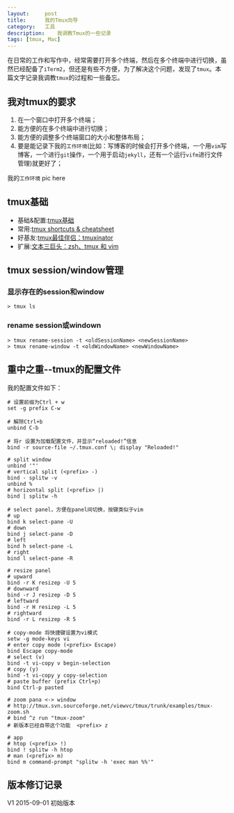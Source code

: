 ```yaml
---
layout:     post
title:      我的Tmux向导
category:   工具
description:    我调教Tmux的一些记录
tags: [tmux, Mac]
---
```


在日常的工作和写作中，经常需要打开多个终端，然后在多个终端中进行切换，虽然已经配备了`iTerm2`，但还是有些不方便，为了解决这个问题，发现了`tmux`。本篇文字记录我调教`tmux`的过程和一些备忘。

## 我对tmux的要求
1. 在一个窗口中打开多个终端；
2. 能方便的在多个终端中进行切换；
3. 能方便的调整多个终端窗口的大小和整体布局；
4. 要是能记录下我的`工作环境`(比如：写博客的时候会打开多个终端，一个用`vim`写博客，一个进行`git`操作，一个用于启动`jekyll`，还有一个运行`vifm`进行文件管理)就更好了；


我的`工作环境` pic here

## tmux基础

- 基础&配置:[tmux基础](http://mingxinglai.com/cn/2012/09/tmux/)
- 常用:[tmux shortcuts & cheatsheet](https://gist.github.com/MohamedAlaa/2961058)
- 好基友:[tmux最佳伴侣：tmuxinator](http://zuyunfei.com/2013/08/09/tmuxinator-best-mate-of-tmux/)
- 扩展:[文本三巨头：zsh、tmux 和 vim](http://blog.jobbole.com/86571/)

## tmux session/window管理
### 显示存在的session和window
    > tmux ls

### rename session或windown
    > tmux rename-session -t <oldSessionName> <newSessionName>
    > tmux rename-window -t <oldWindowName> <newWindowName>

## 重中之重--tmux的配置文件
我的配置文件如下：

    # 设置前缀为Ctrl + w
    set -g prefix C-w

    # 解除Ctrl+b
    unbind C-b

    # 将r 设置为加载配置文件，并显示“reloaded!”信息
    bind -r source-file ~/.tmux.conf \; display "Reloaded!"

    # split window
    unbind '"'
    # vertical split (<prefix> -)
    bind - splitw -v
    unbind %
    # horizontal split (<prefix> |)
    bind | splitw -h

    # select panel，方便在panel间切换，按键类似于vim
    # up
    bind k select-pane -U
    # down
    bind j select-pane -D
    # left
    bind h select-pane -L
    # right
    bind l select-pane -R

    # resize panel
    # upward
    bind -r K resizep -U 5
    # downward
    bind -r J resizep -D 5
    # leftward
    bind -r H resizep -L 5
    # rightward
    bind -r L resizep -R 5

    # copy-mode 将快捷键设置为vi模式
    setw -g mode-keys vi
    # enter copy mode (<prefix> Escape)
    bind Escape copy-mode
    # select (v)
    bind -t vi-copy v begin-selection
    # copy (y)
    bind -t vi-copy y copy-selection
    # paste buffer (prefix Ctrl+p)
    bind Ctrl-p pasted

    # zoom pana <-> window
    # http://tmux.svn.sourceforge.net/viewvc/tmux/trunk/examples/tmux-zoom.sh
    # bind ^z run "tmux-zoom"
    # 新版本已经自带这个功能  <prefix> z

    # app
    # htop (<prefix> !)
    bind ! splitw -h htop
    # man (<prefix> m)
    bind m command-prompt "splitw -h 'exec man %%'"


## 版本修订记录
 V1 2015-09-01 初始版本
